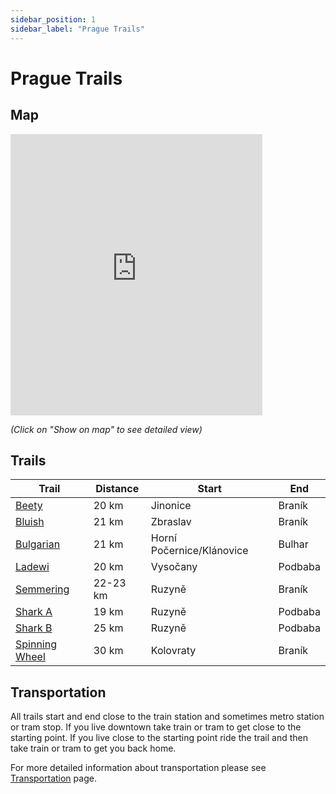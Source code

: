 ```yaml
---
sidebar_position: 1
sidebar_label: "Prague Trails"
---
```


# Prague Trails

## Map

<iframe src="https://frame.mapy.cz/s/muvunufece" width="80%" height="450" frameborder="0"></iframe>

*(Click on "Show on map" to see detailed view)*

## Trails

| Trail | Distance | Start | End |
| --- | --- | --- | --- |
| [Beety](prague/beety) | 20 km | Jinonice | Braník |
| [Bluish](prague/bluish) | 21 km | Zbraslav | Braník |
| [Bulgarian](prague/bulgarian) | 21 km | Horní Počernice/Klánovice | Bulhar |
| [Ladewi](prague/ladewi) | 20 km | Vysočany | Podbaba |
| [Semmering](prague/semmering) | 22-23 km | Ruzyně | Braník |
| [Shark A](prague/shark-a) | 19 km | Ruzyně | Podbaba |
| [Shark B](prague/shark-b) | 25 km | Ruzyně | Podbaba |
| [Spinning Wheel](prague/spinning-wheel) | 30 km | Kolovraty | Braník |

## Transportation

All trails start and end close to the train station and sometimes metro station or tram stop. If you live downtown take train or tram to get close to the starting point. If you live close to the starting point ride the trail and then take train or tram to get you back home.

For more detailed information about transportation please see [Transportation](../transportation) page.